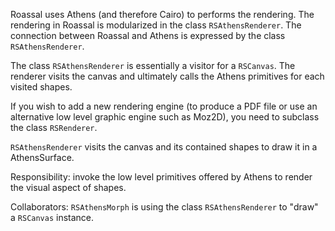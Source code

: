 Roassal uses Athens (and therefore Cairo) to performs the rendering. The rendering in Roassal is modularized in the class `RSAthensRenderer`. The connection between Roassal and Athens is expressed by the class `RSAthensRenderer`.

The class `RSAthensRenderer` is essentially a visitor for a `RSCanvas`. The renderer visits the canvas and ultimately calls the Athens primitives for each visited shapes.

If you wish to add a new rendering engine (to produce a PDF file or use an alternative low level graphic engine such as Moz2D), you need to subclass the class `RSRenderer`.

`RSAthensRenderer` visits the canvas and its contained shapes to draw it in a AthensSurface.

Responsibility: invoke the low level primitives offered by Athens to render the visual aspect of shapes.

Collaborators: `RSAthensMorph` is using the class `RSAthensRenderer` to "draw" a `RSCanvas` instance.